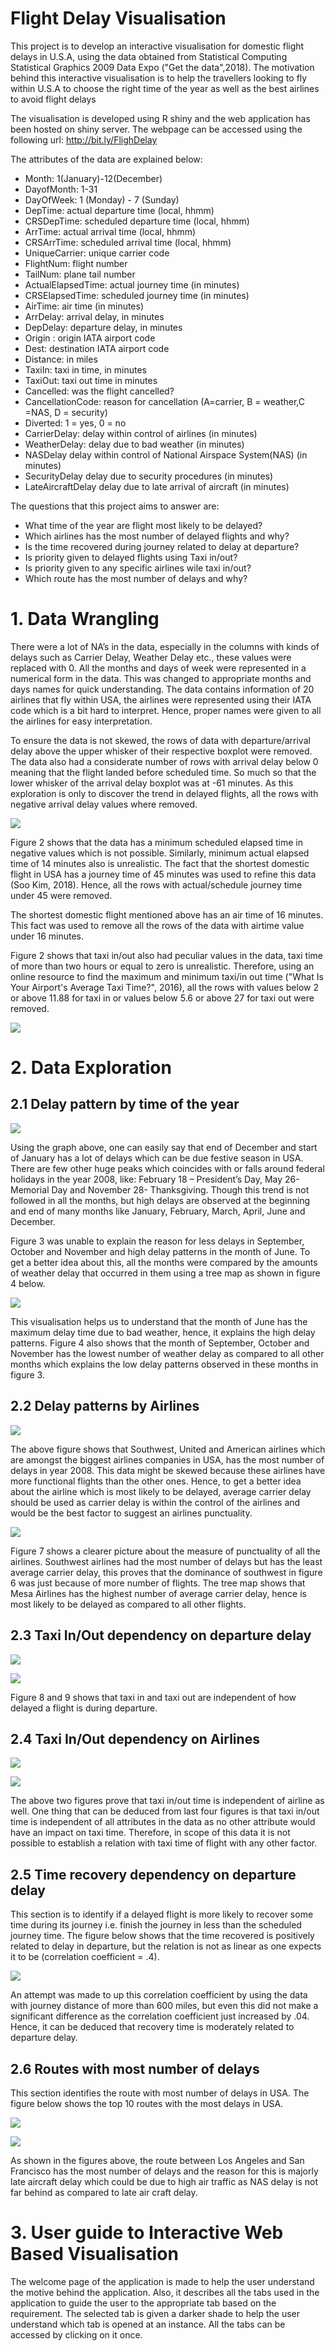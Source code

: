 # Flight Delay Visualisation

This project is to develop an interactive visualisation for domestic flight delays in U.S.A, using the data obtained from Statistical Computing Statistical Graphics 2009 Data Expo ("Get the data",2018). The motivation behind this interactive visualisation is to help the travellers looking to fly within U.S.A to choose the right time of the year as well as the best airlines to avoid flight delays

The visualisation is developed using R shiny and the web application has been hosted on shiny server. The webpage can be accessed using the following url: http://bit.ly/FlighDelay

The attributes of the data are explained below: 
* Month:			1(January)-12(December)
* DayofMonth:		1-31
* DayOfWeek:		1 (Monday) - 7 (Sunday)
* DepTime:		actual departure time (local, hhmm)
* CRSDepTime:		scheduled departure time (local, hhmm)
* ArrTime:		actual arrival time (local, hhmm)
* CRSArrTime:		scheduled arrival time (local, hhmm)
* UniqueCarrier:		unique carrier code
* FlightNum:		flight number
* TailNum:		plane tail number
* ActualElapsedTime:	actual journey time (in minutes)
* CRSElapsedTime:	scheduled journey time (in minutes)
* AirTime:		air time (in minutes)
* ArrDelay:		arrival delay, in minutes
* DepDelay:		departure delay, in minutes
* Origin	: 		origin IATA airport code
* Dest: 			destination IATA airport code
* Distance: 		in miles
* TaxiIn:			taxi in time, in minutes
* TaxiOut:		taxi out time in minutes
* Cancelled:		was the flight cancelled?
* CancellationCode:	reason for cancellation (A=carrier, B = weather,C =NAS, D = security)
* Diverted:		1 = yes, 0 = no
* CarrierDelay:		delay within control of airlines (in minutes)
* WeatherDelay: 		delay due to bad weather (in minutes)
* NASDelay		delay within control of National Airspace System(NAS) (in minutes)
* SecurityDelay		delay due to security procedures (in minutes)
* LateAircraftDelay	delay due to late arrival of aircraft (in minutes)

The questions that this project aims to answer are:
* What time of the year are flight most likely to be delayed?
* Which airlines has the most number of delayed flights and why?
* Is the time recovered during journey related to delay at departure?
* Is priority given to delayed flights using Taxi in/out?
* Is priority given to any specific airlines wile taxi in/out?
* Which route has the most number of delays and why?

 
# 1. Data Wrangling

There were a lot of NA’s in the data, especially in the columns with kinds of delays such as Carrier Delay, Weather Delay etc., these values were replaced with 0. All the months and days of week were represented in a numerical form in the data. This was changed to appropriate months and days names for quick understanding.
The data contains information of 20 airlines that fly within USA, the airlines were represented using their IATA code which is a bit hard to interpret. Hence, proper names were given to all the airlines for easy interpretation. 

To ensure the data is not skewed, the rows of data with departure/arrival delay above the upper whisker of their respective boxplot were removed. The data also had a considerate number of rows with arrival delay below 0 meaning that the flight landed before scheduled time. So much so that the lower whisker of the arrival delay boxplot was at -61 minutes. As this exploration is only to discover the trend in delayed flights, all the rows with negative arrival delay values where removed.

![](images/boxplot%20arrival:departure%20delay.png)

Figure 2 shows that the data has a minimum scheduled elapsed time in negative values which is not possible. Similarly, minimum actual elapsed time of 14 minutes also is unrealistic. The fact that the shortest domestic flight in USA has a journey time of 45 minutes was used to refine this data (Soo Kim, 2018). Hence, all the rows with actual/schedule journey time under 45 were removed. 

The shortest domestic flight mentioned above has an air time of 16 minutes. This fact was used to remove all the rows of the data with airtime value under 16 minutes.

Figure 2 shows that taxi in/out also had peculiar values in the data, taxi time of more than two hours or equal to zero is unrealistic. Therefore, using an online resource to find the maximum and minimum taxi/in out time ("What Is Your Airport's Average Taxi Time?", 2016), all the rows with values below 2 or above 11.88 for taxi in or values below 5.6 or above 27 for taxi out were removed.

![](images/Summary%20of%20attributes.png)

# 2. Data Exploration

## 2.1 Delay pattern by time of the year

![](images/total%20arrival%20delay.png)

Using the graph above, one can easily say that end of December and start of January has a lot of delays which can be due festive season in USA. There are few other huge peaks which coincides with or falls around federal holidays in the year 2008, like: February 18 – President’s Day, May 26- Memorial Day and November 28- Thanksgiving. Though this trend is not followed in all the months, but high delays are observed at the beginning and end of many months like January, February, March, April, June and December.

Figure 3 was unable to explain the reason for less delays in September, October and November and high delay patterns in the month of June. To get a better idea about this, all the months were compared by the amounts of weather delay that occurred in them using a tree map as shown in figure 4 below.

![](images/Weather%20delay.png)

This visualisation helps us to understand that the month of June has the maximum delay time due to bad weather, hence, it explains the high delay patterns. Figure 4 also shows that the month of September, October and November has the lowest number of weather delay as compared to all other months which explains the low delay patterns observed in these months in figure 3.

## 2.2 Delay patterns by Airlines

![](images/delay%20per%20Airlines.png)

The above figure shows that Southwest, United and American airlines which are amongst the biggest airlines companies in USA, has the most number of delays in year 2008. This data might be skewed because these airlines have more functional flights than the other ones. Hence, to get a better idea about the airline which is most likely to be delayed, average carrier delay should be used as carrier delay is within the control of the airlines and would be the best factor to suggest an airlines punctuality.

![](images/Carrier%20delay.png)

Figure 7 shows a clearer picture about the measure of punctuality of all the airlines. Southwest airlines had the most number of delays but has the least average carrier delay, this proves that the dominance of southwest in figure 6 was just because of more number of flights. The tree map shows that Mesa Airlines has the highest number of average carrier delay, hence is most likely to be delayed as compared to all other flights.

## 2.3 Taxi In/Out dependency on departure delay

![](images/Taxi%20in.png)

![](images/Taxi%20out.png)

Figure 8 and 9 shows that taxi in and taxi out are independent of how delayed a flight is during departure. 

## 2.4 Taxi In/Out dependency on Airlines

![](images/airlines%20taxi%20in.png)


![](images/airlines%20taxi%20out.png)

The above two figures prove that taxi in/out time is independent of airline as well. One thing that can be deduced from last four figures is that taxi in/out time is independent of all attributes in the data as no other attribute would have an impact on taxi time. Therefore, in scope of this data it is not possible to establish a relation with taxi time of flight with any other factor.

## 2.5  Time recovery dependency on departure delay

This section is to identify if a delayed flight is more likely to recover some time during its journey i.e. finish the journey in less than the scheduled journey time. The figure below shows that the time recovered is positively related to delay in departure, but the relation is not as linear as one expects it to be (correlation coefficient = .4).

![](images/departure%20delay%20vs%20time%20recovered.png)

An attempt was made to up this correlation coefficient by using the data with journey distance of more than 600 miles, but even this did not make a significant difference as the correlation coefficient just increased by .04. Hence, it can be deduced that recovery time is moderately related to departure delay.

## 2.6 Routes with most number of delays

This section identifies the route with most number of delays in USA. The figure below shows the top 10 routes with the most delays in USA.

![](images/routes%20with%20most%20delays.png)

![](images/LAX_SF0%20delay%20reasons.png)

As shown in the figures above, the route between Los Angeles and San Francisco has the most number of delays and the reason for this is majorly late aircraft delay which could be due to high air traffic as NAS delay is not far behind as compared to late air craft delay.

# 3. User guide to Interactive Web Based Visualisation 

The welcome page of the application is made to help the user understand the motive behind the application. Also, it describes all the tabs used in the application to guide the user to the appropriate tab based on the requirement. The selected tab is given a darker shade to help the user understand which tab is opened at an instance. All the tabs can be accessed by clicking on it once.








